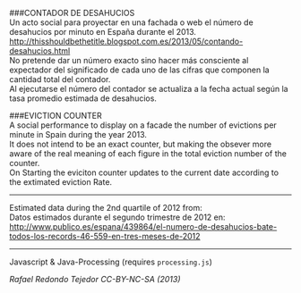 ###CONTADOR DE DESAHUCIOS<br />
Un acto social para proyectar en una fachada o web el número de desahucios por minuto en España durante el 2013.<br />
http://thisshouldbethetitle.blogspot.com.es/2013/05/contando-desahucios.html<br />
No pretende dar un número exacto sino hacer más consciente al expectador del significado de cada uno de las cifras que componen la cantidad total del contador. <br />
Al ejecutarse el número del contador se actualiza a la fecha actual según la tasa promedio estimada de desahucios.<br /> 

###EVICTION COUNTER<br />
A social performance to display on a facade the number of evictions per minute in Spain during the year 2013.<br />
It does not intend to be an exact counter, but making the obsever more aware of the real meaning of each figure in the total eviction number of the counter.<br />
On Starting the eviciton counter updates to the current date according to the extimated eviction Rate.<br />

---
Estimated data during the 2nd quartile of 2012 from:<br /> 
Datos estimados durante el segundo trimestre de 2012 en: <br />
http://www.publico.es/espana/439864/el-numero-de-desahucios-bate-todos-los-records-46-559-en-tres-meses-de-2012<br />

---
Javascript & Java-Processing (requires <code>processing.js</code>)
 
*Rafael Redondo Tejedor CC-BY-NC-SA (2013)*
